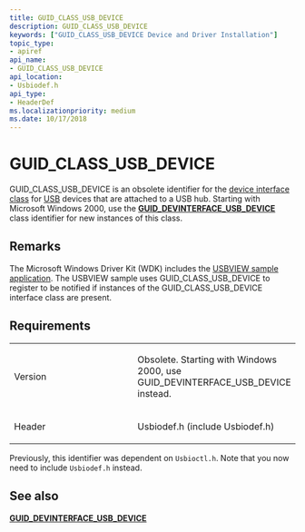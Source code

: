```yaml
---
title: GUID_CLASS_USB_DEVICE
description: GUID_CLASS_USB_DEVICE
keywords: ["GUID_CLASS_USB_DEVICE Device and Driver Installation"]
topic_type:
- apiref
api_name:
- GUID_CLASS_USB_DEVICE
api_location:
- Usbiodef.h
api_type:
- HeaderDef
ms.localizationpriority: medium
ms.date: 10/17/2018
---
```


# GUID_CLASS_USB_DEVICE


GUID_CLASS_USB_DEVICE is an obsolete identifier for the [device interface class](./overview-of-device-interface-classes.md) for [USB](../index.yml) devices that are attached to a USB hub. Starting with Microsoft Windows 2000, use the [**GUID_DEVINTERFACE_USB_DEVICE**](guid-devinterface-usb-device.md) class identifier for new instances of this class.

## Remarks

The Microsoft Windows Driver Kit (WDK) includes the [USBVIEW sample application](/samples/browse/). The USBVIEW sample uses GUID_CLASS_USB_DEVICE to register to be notified if instances of the GUID_CLASS_USB_DEVICE interface class are present.

Requirements
------------

<table>
<colgroup>
<col width="50%" />
<col width="50%" />
</colgroup>
<tbody>
<tr class="odd">
<td align="left"><p>Version</p></td>
<td align="left"><p>Obsolete. Starting with Windows 2000, use GUID_DEVINTERFACE_USB_DEVICE instead.</p></td>
</tr>
<tr class="even">
<td align="left"><p>Header</p></td>
<td align="left">Usbiodef.h (include Usbiodef.h)</td>
</tr>
</tbody>
</table>

Previously, this identifier was dependent on `Usbioctl.h`.  Note that you now need to include `Usbiodef.h` instead.

## See also


[**GUID_DEVINTERFACE_USB_DEVICE**](guid-devinterface-usb-device.md)


